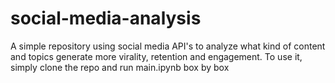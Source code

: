 # social-media-analysis
A simple repository using social media API's to analyze what kind of content and topics generate more virality, retention and engagement.
To use it, simply clone the repo and run main.ipynb box by box
